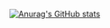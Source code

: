 [![Anurag's GitHub stats](https://github-readme-stats.vercel.app/api?username=akhouad)](https://github.com/anuraghazra/github-readme-stats)
